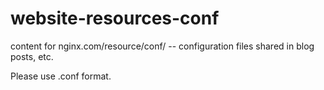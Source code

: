 # website-resources-conf
content for nginx.com/resource/conf/  -- configuration files shared in blog posts, etc. 

Please use .conf format. 
